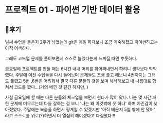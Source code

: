 # 프로젝트 01 - 파이썬 기반 데이터 활용

## 📝후기

 벌써 수업을 들은지 2주가 넘었는데 git은 매일 하다보니 조금 익숙해졌고 파이썬하고는 아직 어색하다.

그래도 코드업 문제를 풀어보면서 스스로 늘었다는게 느껴질 때면 뿌듯하다. 

금요일에 프로젝트를 만들 때는 6시간 내내 머리를 쥐어짜내면서 하려니 생각보다 막막했다. 주말에 이전 수업들을 다시 들어보며 문제들도 조금 풀고 해보니 4번까지는 그래도 풀렸고 5번 ,6번은 어려워서 결국 다른 분들의 것을 보며 해석해보고 내 나름대로 합쳐서 코드를 짰다...(거의 베낀 것 같긴 하지만,,)

사실 금요일에 할 때는 다른 분들의 체크업을 보면서 현타가 많이 왔다. 나는 몇 시간 째 한 문제에 머무르는데 다들 잘하는 걸 보니 '나는 왜 이것밖에 못 하나' 하며 자존감이 낮아졌었다. 주말에는 복습을 하면서 핑계일 수 있겠지만 '아직 배운지 5일 밖에 안 됐어' 라고 스스로를 위로(?)하면서 더 열심히 해야겠다고 다짐했다!!!


